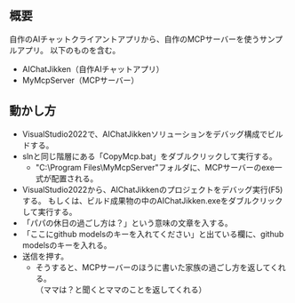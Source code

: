 ## 概要

自作のAIチャットクライアントアプリから、自作のMCPサーバーを使うサンプルアプリ。 
以下のものを含む。

- AIChatJikken（自作AIチャットアプリ）
- MyMcpServer（MCPサーバー）

## 動かし方

- VisualStudio2022で、AIChatJikkenソリューションをデバッグ構成でビルドする。
- slnと同じ階層にある「CopyMcp.bat」をダブルクリックして実行する。
	- "C:\Program Files\MyMcpServer"フォルダに、MCPサーバーのexe一式が配置される。
- VisualStudio2022から、AIChatJikkenのプロジェクトをデバッグ実行(F5)する。
  もしくは、ビルド成果物の中のAIChatJikken.exeをダブルクリックして実行する。
- 「パパの休日の過ごし方は？」という意味の文章を入する。
- 「ここにgithub modelsのキーを入れてください」と出ている欄に、github modelsのキーを入れる。
- 送信を押す。
  - そうすると、MCPサーバーのほうに書いた家族の過ごし方を返してくれる。  
    （ママは？と聞くとママのことを返してくれる）

[](./images/window.bmp)




